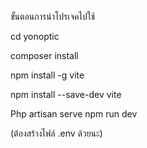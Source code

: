 ขั้นตอนการนำโปรเจคไปใช้

cd  yonoptic

composer install

npm install -g vite

npm install --save-dev vite

Php artisan serve
npm run dev

(ต้องสร้างไฟล์ .env ด้วยนะ)
